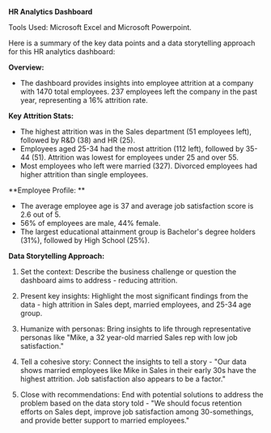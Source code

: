 **HR Analytics Dashboard**

Tools Used: Microsoft Excel and Microsoft Powerpoint.

Here is a summary of the key data points and a data storytelling approach for this HR analytics dashboard:

**Overview:**

- The dashboard provides insights into employee attrition at a company with 1470 total employees. 237 employees left the company in the past year, representing a 16% attrition rate.

**Key Attrition Stats:**

- The highest attrition was in the Sales department (51 employees left), followed by R&D (38) and HR (25).
- Employees aged 25-34 had the most attrition (112 left), followed by 35-44 (51). Attrition was lowest for employees under 25 and over 55.  
- Most employees who left were married (327). Divorced employees had higher attrition than single employees.

**Employee Profile: **

- The average employee age is 37 and average job satisfaction score is 2.6 out of 5.  
- 56% of employees are male, 44% female.  
- The largest educational attainment group is Bachelor's degree holders (31%), followed by High School (25%).

**Data Storytelling Approach:**

1. Set the context: Describe the business challenge or question the dashboard aims to address - reducing attrition.

2. Present key insights: Highlight the most significant findings from the data - high attrition in Sales dept, married employees, and 25-34 age group. 

3. Humanize with personas: Bring insights to life through representative personas like "Mike, a 32 year-old married Sales rep with low job satisfaction."

4. Tell a cohesive story: Connect the insights to tell a story - "Our data shows married employees like Mike in Sales in their early 30s have the highest attrition. Job satisfaction also appears to be a factor." 

5. Close with recommendations: End with potential solutions to address the problem based on the data story told - "We should focus retention efforts on Sales dept, improve job satisfaction among 30-somethings, and provide better support to married employees."
